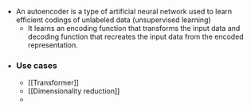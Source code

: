 - An autoencoder is a type of artificial neural network used to learn efficient codings of unlabeled data (unsupervised learning)
	- It learns an encoding function that transforms the input data and decoding function that recreates the input data from the encoded representation.
- ### Use cases
	- [[Transformer]]
	- [[Dimensionality reduction]]
	-